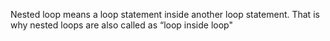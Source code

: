 Nested loop means a loop statement inside another loop statement. That is why nested loops are also called as “loop inside loop"
